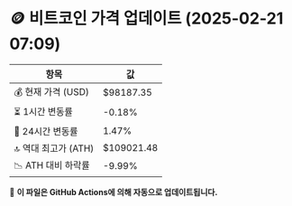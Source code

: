 # 🪙 비트코인 가격 업데이트 (2025-02-21 07:09)

| 항목                | 값 |
|--------------------|----------------|
| 💰 현재 가격 (USD) | $98187.35 |
| ⏳ 1시간 변동률    | -0.18% |
| 📆 24시간 변동률   | 1.47% |
| 🔝 역대 최고가 (ATH) | $109021.48 |
| 📉 ATH 대비 하락률 | -9.99% |

🔄 **이 파일은 GitHub Actions에 의해 자동으로 업데이트됩니다.**

